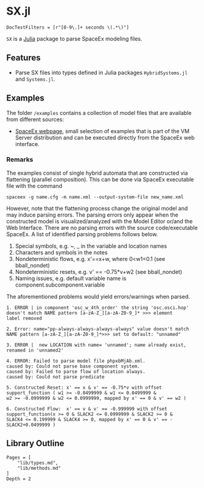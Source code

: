 # SX.jl

```@meta
DocTestFilters = [r"[0-9\.]+ seconds \(.*\)"]
```

`SX` is a [Julia](http://julialang.org) package to parse SpaceEx modeling files.

## Features

- Parse SX files into types defined in Julia packages `HybridSystems.jl` and `Systems.jl`.

## Examples

The folder `/examples` contains a collection of model files that are available from different
sources:

- [SpaceEx webpage](http://spaceex.imag.fr/download-6), small selection of
  examples that is part of the VM Server distribution and can be executed directly
  from the SpaceEx web interface.

### Remarks

The examples consist of single hybrid automata that are constructed via flattening (parallel composition). This can be done via SpaceEx executable file with the command 

`spaceex -g name.cfg -m name.xml --output-system-file new_name.xml`

However, note that the flattening process change the original model and may induce parsing errors. The parsing errors only appear when the constructed model is visualized/analyzed with the Model Editor or/and the Web Interface. There are no parsing errors with the source code/executable SpaceEx. A list of identified parsing problems follows below. 

1. Special symbols, e.g. ~, _ in the variable and location names
2. Characters and symbols in the notes
3. Nondeterministic flows, e.g. x'==x+w, where 0<w1<0.1 (see bball_nondet)
4. Nondeterministic resets, e.g. v' == -0.75*v+w2 (see bball_nondet)
5. Naming issues, e.g. default variable name is component.subcomponent.variable

The aforementioned problems would yield errors/warnings when parsed.

```@contents
1. ERROR | in component 'osc_w_4th_order' the string 'osc.osci.hop'  
doesn't match NAME pattern [a-zA-Z_][a-zA-Z0-9_]* >>> element 
label removed 

2. Error: name="pp-always-always-always-always" value doesn't match 
NAME pattern [a-zA-Z_][a-zA-Z0-9_]*>>> set to default: "unnamed"

3. ERROR |  new LOCATION with name= 'unnamed'; name already exist,
renamed in 'unnamed2'

4. ERROR: Failed to parse model file phpxbMjAb.xml.
caused by: Could not parse base component system.
caused by: Failed to parse flow of location always.
caused by: Could not parse predicate

5. Constructed Reset: x' == x & v' == -0.75*v with offset 
support_function ( w1 >= -0.0499999 & w1 <= 0.0499999 & 
w2 >= -0.0999999 & w2 <= 0.0999999, mapped by x' == 0 & v' == w2 )

6. Constructed Flow:  x' == v & v' == -0.999999 with offset 
support_function(x >= 0 & SLACK2 <= 0.0999999 & SLACK2 >= 0 & 
SLACK4 <= 0.199999 & SLACK4 >= 0, mapped by x' == 0 & v' == -SLACK2+0.0499999 ) 
```


## Library Outline

```@contents
Pages = [
    "lib/types.md",
    "lib/methods.md"
]
Depth = 2
```
